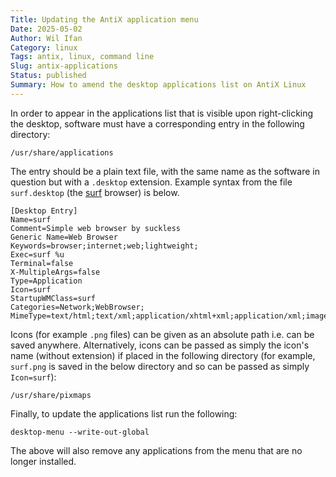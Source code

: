 ```yaml
---
Title: Updating the AntiX application menu
Date: 2025-05-02
Author: Wil Ifan
Category: linux
Tags: antix, linux, command line
Slug: antix-applications
Status: published
Summary: How to amend the desktop applications list on AntiX Linux
---
```


In order to appear in the applications list that is visible upon right-clicking the desktop, software must have a corresponding entry in the following directory:

```
/usr/share/applications
```

The entry should be a plain text file, with the same name as the software in question but with a `.desktop` extension.  Example syntax from the file `surf.desktop` (the [surf][] browser) is below.

[surf]: https://surf.suckless.org "Surf browser"

```
[Desktop Entry]
Name=surf
Comment=Simple web browser by suckless
Generic Name=Web Browser
Keywords=browser;internet;web;lightweight;
Exec=surf %u
Terminal=false
X-MultipleArgs=false
Type=Application
Icon=surf
StartupWMClass=surf
Categories=Network;WebBrowser;
MimeType=text/html;text/xml;application/xhtml+xml;application/xml;image/gif;image/jpeg;image/png
```

Icons (for example `.png` files) can be given as an absolute path i.e. can be saved anywhere.  Alternatively, icons can be passed as simply the icon's name (without extension) if placed in the following directory (for example, `surf.png` is saved in the below directory and so can be passed as simply `Icon=surf`):

```
/usr/share/pixmaps
```

Finally, to update the applications list run the following:

```shell
desktop-menu --write-out-global
```

The above will also remove any applications from the menu that are no longer installed. 

